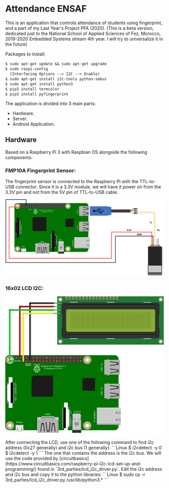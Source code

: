 # Attendance ENSAF
This is an application that controls attendance of students using fingerprint, and a part of my Last Year's Project PFA (2020).
(This is a beta version, dedicated just to the National School of Applied Sciences of Fez, Morocco, 2019-2020 Embedded Systems stream 4th year. I will try to universalize it in the future)

Packages to install:
```Linux
$ sudo apt-get update && sudo apt-get upgrade
$ sudo raspi-config
  (Interfacing Options --> I2C --> Enable)
$ sudo apt-get install i2c-tools python-smbus
$ sudo apt-get install python3
$ pip3 install termcolor
$ pip3 install pyfingerprint
```

The application is divided into 3 main parts:
- Hardware.
- Server.
- Android Application.

## Hardware
Based on a Raspberry Pi 3 with Raspbian OS alongside the following components:

### FMP10A Fingerprint Sensor:
The fingerprint sensor is connected to the Raspberry Pi with the TTL-to-USB connector. Since it is a 3.3V module, we will have it power on from the 3.3V pin and not from the 5V pin of TTL-to-USB cable.
<p align="center">
<img src="img/img01.png" width="700">
</p>

### 16x02 LCD I2C:
<p align="center">
<img src="img/img02.png" width="700">
</p>
After connecting the LCD, use one of the following command to find i2c address (0x27 generally) and i2c bus (1 generally):
```Linux
$ i2cdetect -y 0
$ i2cdetect -y 1
```
The one that contains the address is the i2c bus.
We will use the code provided by [circuitbasics](https://www.circuitbasics.com/raspberry-pi-i2c-lcd-set-up-and-programming/) found in `3rd_parties/lcd_i2c_driver.py`. Edit the i2c address and i2c bus and copy it to the python libraries:
```Linux
$ sudo cp -r 3rd_parties/lcd_i2c_driver.py /usr/lib/python3.*
```
